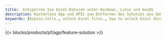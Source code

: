 ```yaml
---
title:  Entsperren Sie Excel-Dateien unter Windows, Linux und macOS
description: Kostenlose App und APIs zum Entfernen des Schutzes aus den Dateien XLS, XLSX und ODS
keywords: [Aspose.Cells., unlock Excel files., how to unlock Excel document., unprotect Excel files., remove protection from Excel files., decrypt Excel Files]
---
```

{{< blocks/products/pf/agp/feature-solution >}} 

